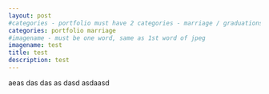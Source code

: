 ```yaml
---
layout: post
#categories - portfolio must have 2 categories - marriage / graduations / events
categories: portfolio marriage
#imagename - must be one word, same as 1st word of jpeg
imagename: test
title: test
description: test
---
```

aeas das das as dasd asdaasd